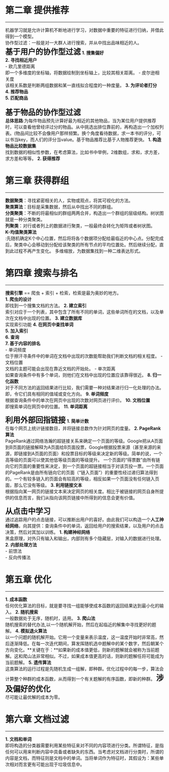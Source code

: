 # 第二章 提供推荐  
-----

机器学习就是允许计算机不断地进行学习，对数据中重要的特征进行归纳，并借此得到一个模型。<br>
协作型过滤：一般是对一大群人进行搜索，并从中找出品味相近的人。<br>
<font size=5>**基于用户的协作型过滤**</font>
**1. 搜集偏好**<br>
**2. 寻找相近用户**<br>
    - 欧几里德距离<br>
        即一个多维度的坐标轴，将数据绘制到坐标轴上，比较其相关距离。
    - 皮尔逊相关度<br>
        该相关系数是判断两组数据和某一直线拟合程度的一种度量。
**3. 为评论者打分**<br>
**4. 推荐物品**<br>
**5. 匹配商品**<br>  
<font size=5>**基于物品的协作型过滤**</font><br>
**总体思路**:为每件物品预先计算好最为相近的其他物品，当为某位用户提供推荐时，可以查看他曾经评过分的物品。从中挑选出排位靠前的，再构造出一个加权列表。(物品间比较不会像用户那样频繁。换个角度看待数据，求一本书的评分，可以书当key，而人们的评分当value。基于物品推荐比基于人物推荐更快。
**1. 构造物品比较数据集**<br>
      找到数据的相似性参数，在考虑算法，比如书中举例，2维数组，求和，求方差，求方差和等等。
**2. 获得推荐**<br>

# 第三章 获得群组  
---

**数据聚类**：寻找紧密相关的人，实物或观点，将其可视化的方法。 <br>
**聚类算法**：目标是采集数据，然后从中找出不同的群组。<br> 
**分类聚类**：不断的将最相似的群组两两合并，构造出一个群组的层级结构。树状图就是一种分类聚类。 <br>
**列聚类**：对行或者列上的数据进行聚类，一般最终会转化为矩阵或者树状图。 <br>
**K-均值聚类算法** <br>:先随机确定K个中心位置，然后将将各个数据项分配给最临近的中心点。分配完成后，聚类中心会移动到分配给该聚类的所有节点的平均位置处。然后继续分配，直到此过程不再产生变化。
多维缩放，为数据集找到一种二维表达形式。

# 第四章 搜索与排名
---

**搜索引擎** == 爬虫 + 索引 + 检索，检索是最为奥妙的地方。<br>
**1. 爬虫的设计**  <br>
即找到一个搜集文档的方法。
**2. 建立索引**  <br>
索引对应于一个列表，其中包含了所有不同的单词，这些单词所在的文档，以及单次在文档中出现的位置。
**3. 建立数据库**  <br>
    实现索引功能
**4. 在网页中查找单词  <br>
5. 加入索引  <br>
6. 查询  <br>
7. 基于内容的排名**  <br>
    - 单词频度  <br>
      位于擦汗寻条件中的单词在文档中出现的次数能帮助我们判断文档的相关程度。
    - 文档位置  <br>
      文档的主题可能会出现在靠近文档的开始处。
    - 单次距离  <br>
      如果查询条件中有多个单词，则他们在文档中出现的位置应该靠得很近。
**8. 归一化函数**  <br>
    对于不同方法的返回结果进行比较，我们需要一种对结果进行归一化处理的办法。即，令它们具有相同的值域或变化方向。
**9. 单词频度**  <br>
    根据查询条件中的单次在网页中出现的次数对网页进行评价。
**10. 文档位置**  <br>
    即搜索单词在网页中的位置。
**11. 单词距离**  <br>
  
<font size=5>**利用外部回指链接**</font>
**1. 简单计数**  <br>
      在每个网页上统计链接数目，并将链接总数作为针对网页的度量。
**2. PageRank算法**  <br>
      PageRank通过网络浩瀚的超链接关系来确定一个页面的等级。Google把从A页面到B页面的链接解释为A页面给B页面投票，Google根据投票来源（甚至来源的来源，即链接到A页面的页面）和投票目标的等级来决定新的等级。简单的说，一个高等级的页面可以使其他低等级页面的等级提升。
      一个页面的“得票数”由所有链向它的页面的重要性来决定，到一个页面的超链接相当于对该页投一票。一个页面的PageRank是由所有链向它的页面（“链入页面”）的重要性经过递归算法得到的。一个有较多链入的页面会有较高的等级，相反如果一个页面没有任何链入页面，那么它没有等级。
**3. 利用链接文本** <br> 
      根据指向某一网页的链接文本来决定网页的相关度。相比于被链接的网页自身所提供的信息而言，我们从指向该网页链接中所得到的信息会更有价值。

<font size=5>**从点击中学习**</font>  
    通过追踪用户的点击链接，可以推断出用户的喜好。由此我们可以构造一个**人工神经网络**，向其提供：查询条件中的单词，返回给用户的搜索结果，以及用户的点击决策，然后对其加以训练。
**1. 构建神经网络**  <br>
    黑盒原理，对外只有输入和输出，内部则有多个隐藏层，对输入的数据进行处理。
**2. 内部处理方法**  <br>
    - 前馈法  <br>
    - 反向传播法  <br>

# 第五章 优化
---

**1. 成本函数**  <br>
    任何优化算法的目标，就是要寻找一组能够使成本函数的返回结果达到最小化的输入。
**2. 随机搜索**  <br>
    一般数据处于无序，随机时，适用。
**3. 爬山法**  <br>
    随机搜索的替代办法,以一个随机解开始，然后在起临近的解集中寻找更好的题解。
**4. 模拟退火算法**  <br>
    以一个问题的随机解开始。它用一个变量来表示温度，这一温度开始时非常高，然后逐渐降低。在每一次迭代期间，算发挥随机选中题解中的某个数字，然后朝某个方向变化。**关键在于：**如果新的成本值更低，则新的题解就会被称为当前题解。这和爬山法非常相似。不过，如果成本值更高的话，则新的题解任将可能成为当前题解。
**5. 遗传算法** <br> 
    这类算法的运行过程是先随机生成一组解，即种群。优化过程中的每一步，算法会计算整个种群的成本函数，从而得到一个有关题解的有序函数，即新的种群。
<font size=5>**涉及偏好的优化**</font><br>
    尽可能让最优解的成本为零。

# 第六章 文档过滤
-----

**1. 文档和单词**  <br>
即将构造的分类器需要利用某些特征来对不同的内容项进行分类。所谓特征，是指任何可以用来判断内容中具备或者缺失的东西。当考虑对文档进行分类时，所谓的内容是文档，而特征则是文档中的单词。当将单词作为特征时，其假设为：某些单次相对而言更有可能出现于垃圾信息中。